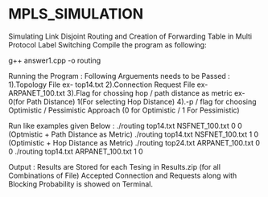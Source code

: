 # MPLS_SIMULATION
Simulating Link Disjoint Routing and Creation of Forwarding Table in Multi Protocol Label Switching 
Compile the program as following:

g++ answer1.cpp -o routing

Running the Program :
Following Arguements needs to be Passed :
1).Topology File ex- top14.txt
2).Connection Request File ex- ARPANET_100.txt
3).Flag for chossing hop / path distance as metric ex- 0(for Path Distance) 1(For selecting Hop Distance)
4).-p / flag for choosing Optimistic / Pessimistic Approach (0 for Optimistic / 1 For Pessimistic)

Run like examples given Below :
./routing top14.txt NSFNET_100.txt 0 0 (Optmistic + Path Distance as Metric)
./routing top14.txt NSFNET_100.txt 1 0 (Optimistic + Hop Distance as Metric) 
./routing top24.txt ARPANET_100.txt 0 0
./routing top14.txt ARPANET_100.txt 1 0 

Output :
Results are Stored for each Tesing in Results.zip (for all Combinations of File)
Accepted Connection and Requests along with Blocking Probability is showed on Terminal.
